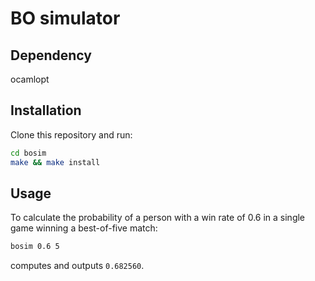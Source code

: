# BO simulator

## Dependency

ocamlopt

## Installation

Clone this repository and run:

```sh
cd bosim
make && make install
```

## Usage

To calculate the probability of a person with a win rate of 0.6 in a single game winning a best-of-five match:

```sh
bosim 0.6 5
```

computes and outputs `0.682560`.

